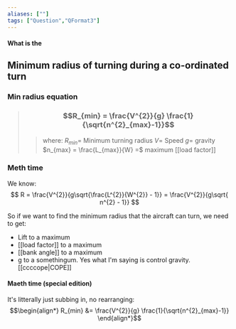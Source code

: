 ```yaml
---
aliases: [""]
tags: ["Question","QFormat3"]
---
```


#### What is the
## Minimum radius of turning during a co-ordinated turn
### Min radius equation
> ### $$R_{min} = \frac{V^{2}}{g} \frac{1}{\sqrt{n^{2}_{max}-1}}$$ 
>> where:
>> $R_{min}=$ Minimum turning radius 
>> $V=$ Speed
>> $g=$ gravity
>> $n_{max} = \frac{L_{max}}{W} =$ maximum [[load factor]]

### Meth time
We know:
$$ R = \frac{V^{2}}{g\sqrt{\frac{L^{2}}{W^{2}} - 1}} = \frac{V^{2}}{g\sqrt{ n^{2} - 1}} $$

So if we want to find the minimum radius that the aircraft can turn, we need to get:
- Lift to a maximum
- [[load factor]] to a maximum
- [[bank angle]] to a maximum
- g to a somethingum. Yes what I'm saying is control gravity. [[ccccope|COPE]]

#### Maeth time (special edition)
It's litterally just subbing in, no rearranging:
$$\begin{align*}
   R_{min} &= \frac{V^{2}}{g} \frac{1}{\sqrt{n^{2}_{max}-1}}
\end{align*}$$

